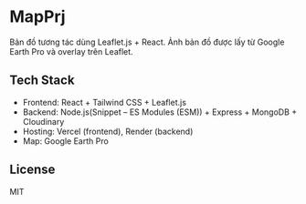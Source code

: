 # MapPrj

Bản đồ tương tác dùng Leaflet.js + React. Ảnh bản đồ được lấy từ Google Earth Pro và overlay trên Leaflet.

## Tech Stack

- Frontend: React + Tailwind CSS + Leaflet.js
- Backend: Node.js(Snippet – ES Modules (ESM)) + Express + MongoDB + Cloudinary
- Hosting: Vercel (frontend), Render (backend)
- Map: Google Earth Pro

## License
MIT